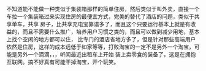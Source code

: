 不知道能不能做一种类似于集装箱那样的简单住房，然后类似于叫外卖，直接一个车拉一个集装箱过来实现住房的最便宜方式，完美的替代了酒店的问题，类似于共享单车，共享
房子，比共享充电宝靠谱多了，而且这个只要运行基本上就是有收益的，而且不需要什么推广，培养用户习惯之类的，而且可以做到减少用地，基本上找个空闲的地方都可以住，
比专门的酒店省地方多了，但是针对那些高端用户依然是住房，这样的成本远低于如家等等，打败淘宝的一定不是另外一个淘宝，可能是另外一个滴滴，，，听闻最近出租车上开始
装上卖零食的装备了，这是在拥抱互联网。搞不好真有可能干掉淘宝，开个玩笑。
